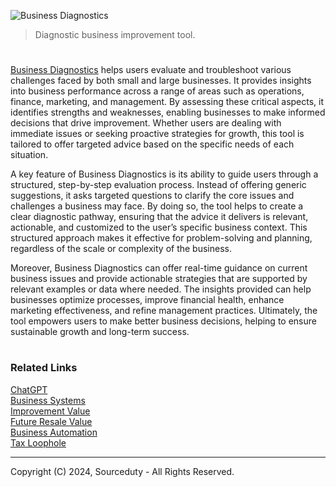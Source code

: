 ![Business Diagnostics](https://github.com/user-attachments/assets/354e319e-a7bb-42a0-b51c-97900b1d4dc2)

> Diagnostic business improvement tool.

#

[Business Diagnostics](https://chatgpt.com/g/g-rDXxpRh9X-business-diagnostics) helps users evaluate and troubleshoot various challenges faced by both small and large businesses. It provides insights into business performance across a range of areas such as operations, finance, marketing, and management. By assessing these critical aspects, it identifies strengths and weaknesses, enabling businesses to make informed decisions that drive improvement. Whether users are dealing with immediate issues or seeking proactive strategies for growth, this tool is tailored to offer targeted advice based on the specific needs of each situation.

A key feature of Business Diagnostics is its ability to guide users through a structured, step-by-step evaluation process. Instead of offering generic suggestions, it asks targeted questions to clarify the core issues and challenges a business may face. By doing so, the tool helps to create a clear diagnostic pathway, ensuring that the advice it delivers is relevant, actionable, and customized to the user’s specific business context. This structured approach makes it effective for problem-solving and planning, regardless of the scale or complexity of the business.

Moreover, Business Diagnostics can offer real-time guidance on current business issues and provide actionable strategies that are supported by relevant examples or data where needed. The insights provided can help businesses optimize processes, improve financial health, enhance marketing effectiveness, and refine management practices. Ultimately, the tool empowers users to make better business decisions, helping to ensure sustainable growth and long-term success.

#
### Related Links

[ChatGPT](https://github.com/sourceduty/ChatGPT)
<br>
[Business Systems](https://github.com/sourceduty/Business_Systems)
<br>
[Improvement Value](https://github.com/sourceduty/Improvement_Value)
<br>
[Future Resale Value](https://github.com/sourceduty/Future_Resale_Value)
<br>
[Business Automation](https://github.com/sourceduty/Business_Automation)
<br>
[Tax Loophole](https://github.com/sourceduty/Tax_Loophole)

***
Copyright (C) 2024, Sourceduty - All Rights Reserved.
